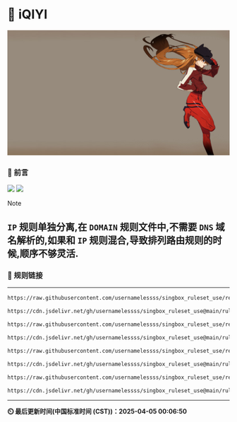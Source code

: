 
# 🧸 iQIYI
![](https://raw.githubusercontent.com/usernamelessss/picture-bed/main/images/202504042256831.jpg)
### 📣 前言
![](https://shields.io/badge/-移除重复规则-ff69b4) ![](https://shields.io/badge/-IP&nbsp;规则单独存放不与&nbsp;DOMAIN&nbsp;等混合-green)
> [!NOTE]
**`IP` 规则单独分离,在 `DOMAIN` 规则文件中,不需要 `DNS` 域名解析的,如果和 `IP` 规则混合,导致排列路由规则的时候,顺序不够灵活.**
---

###  🔗 规则链接
---

```url
https://raw.githubusercontent.com/usernamelessss/singbox_ruleset_use/refs/heads/main/rule/iQIYI/iQIYI_IP.json
```

```url
https://cdn.jsdelivr.net/gh/usernamelessss/singbox_ruleset_use@main/rule/iQIYI/iQIYI_IP.json
```

```url
https://raw.githubusercontent.com/usernamelessss/singbox_ruleset_use/refs/heads/main/rule/iQIYI/iQIYI_IP.srs
```

```url
https://cdn.jsdelivr.net/gh/usernamelessss/singbox_ruleset_use@main/rule/iQIYI/iQIYI_IP.srs
```

```url
https://raw.githubusercontent.com/usernamelessss/singbox_ruleset_use/refs/heads/main/rule/iQIYI/iQIYI_No_IP.json
```

```url
https://cdn.jsdelivr.net/gh/usernamelessss/singbox_ruleset_use@main/rule/iQIYI/iQIYI_No_IP.json
```

```url
https://raw.githubusercontent.com/usernamelessss/singbox_ruleset_use/refs/heads/main/rule/iQIYI/iQIYI_No_IP.srs
```

```url
https://cdn.jsdelivr.net/gh/usernamelessss/singbox_ruleset_use@main/rule/iQIYI/iQIYI_No_IP.srs
```

---
**⏲️ 最后更新时间(中国标准时间 (CST))：2025-04-05 00:06:50**